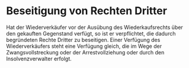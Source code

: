 # Beseitigung von Rechten Dritter

Hat der Wiederverkäufer vor der Ausübung des Wiederkaufsrechts über den gekauften Gegenstand verfügt, so ist er verpflichtet, die dadurch begründeten Rechte Dritter zu beseitigen. Einer Verfügung des Wiederverkäufers steht eine Verfügung gleich, die im Wege der Zwangsvollstreckung oder der Arrestvollziehung oder durch den Insolvenzverwalter erfolgt.